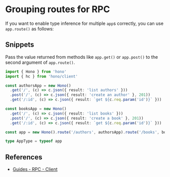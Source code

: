 # Grouping routes for RPC

If you want to enable type inference for multiple `app`s correctly, you can use `app.route()` as follows:

## Snippets

Pass the value returned from methods like `app.get()` or `app.post()` to the second argument of `app.route()`.

```ts
import { Hono } from 'hono'
import { hc } from 'hono/client'

const authorsApp = new Hono()
  .get('/', (c) => c.json({ result: 'list authors' }))
  .post('/', (c) => c.json({ result: 'create an author' }, 201))
  .get('/:id', (c) => c.json({ result: `get ${c.req.param('id')}` }))

const booksApp = new Hono()
  .get('/', (c) => c.json({ result: 'list books' }))
  .post('/', (c) => c.json({ result: 'create a book' }, 201))
  .get('/:id', (c) => c.json({ result: `get ${c.req.param('id')}` }))

const app = new Hono().route('/authors', authorsApp).route('/books', booksApp)

type AppType = typeof app
```

## References

- [Guides - RPC - Client](/docs/guides/rpc#client)
